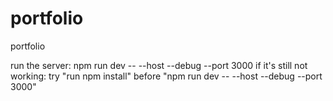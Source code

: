 # portfolio
portfolio

run the server:
npm run dev -- --host --debug --port 3000
if it's still not working: try "run npm install" before "npm run dev -- --host --debug --port 3000"
